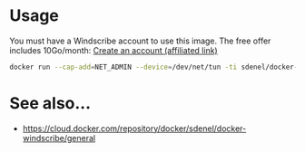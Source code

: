 # Usage
You must have a Windscribe account to use this image. The free offer includes 10Go/month: [Create an account (affiliated link)](https://windscribe.com/?affid=b61tse8h)
```bash
docker run --cap-add=NET_ADMIN --device=/dev/net/tun -ti sdenel/docker-windscribe
```
# See also...
* https://cloud.docker.com/repository/docker/sdenel/docker-windscribe/general
